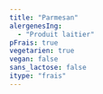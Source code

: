 ```yaml
---
title: "Parmesan"
alergenesIng:
  - "Produit laitier"
pFrais: true
vegetarien: true
vegan: false
sans_lactose: false
itype: "frais"
---
```

